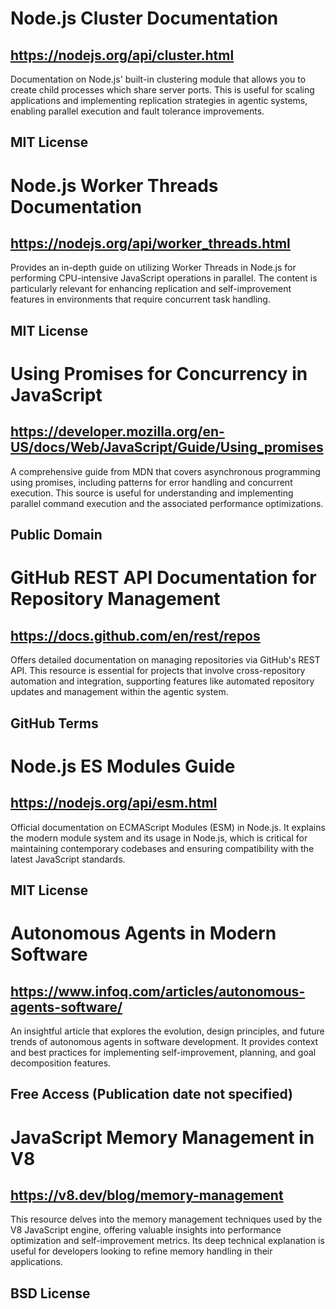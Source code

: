 # Node.js Cluster Documentation
## https://nodejs.org/api/cluster.html
Documentation on Node.js' built-in clustering module that allows you to create child processes which share server ports. This is useful for scaling applications and implementing replication strategies in agentic systems, enabling parallel execution and fault tolerance improvements.
## MIT License

# Node.js Worker Threads Documentation
## https://nodejs.org/api/worker_threads.html
Provides an in-depth guide on utilizing Worker Threads in Node.js for performing CPU-intensive JavaScript operations in parallel. The content is particularly relevant for enhancing replication and self-improvement features in environments that require concurrent task handling.
## MIT License

# Using Promises for Concurrency in JavaScript
## https://developer.mozilla.org/en-US/docs/Web/JavaScript/Guide/Using_promises
A comprehensive guide from MDN that covers asynchronous programming using promises, including patterns for error handling and concurrent execution. This source is useful for understanding and implementing parallel command execution and the associated performance optimizations.
## Public Domain

# GitHub REST API Documentation for Repository Management
## https://docs.github.com/en/rest/repos
Offers detailed documentation on managing repositories via GitHub's REST API. This resource is essential for projects that involve cross-repository automation and integration, supporting features like automated repository updates and management within the agentic system.
## GitHub Terms

# Node.js ES Modules Guide
## https://nodejs.org/api/esm.html
Official documentation on ECMAScript Modules (ESM) in Node.js. It explains the modern module system and its usage in Node.js, which is critical for maintaining contemporary codebases and ensuring compatibility with the latest JavaScript standards.
## MIT License

# Autonomous Agents in Modern Software
## https://www.infoq.com/articles/autonomous-agents-software/
An insightful article that explores the evolution, design principles, and future trends of autonomous agents in software development. It provides context and best practices for implementing self-improvement, planning, and goal decomposition features.
## Free Access (Publication date not specified)

# JavaScript Memory Management in V8
## https://v8.dev/blog/memory-management
This resource delves into the memory management techniques used by the V8 JavaScript engine, offering valuable insights into performance optimization and self-improvement metrics. Its deep technical explanation is useful for developers looking to refine memory handling in their applications.
## BSD License